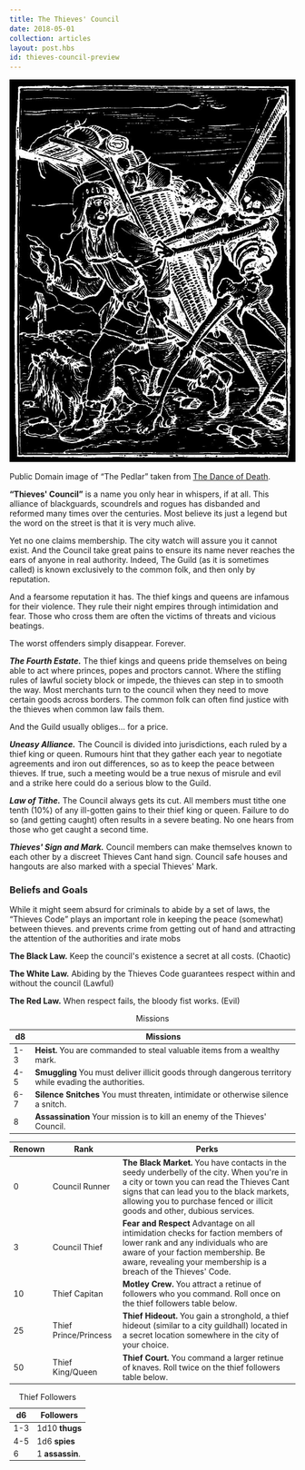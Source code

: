 ```yaml
---
title: The Thieves' Council
date: 2018-05-01
collection: articles
layout: post.hbs
id: thieves-council-preview
---
```

<div class="illustration">
  <img src="images/the-pedlar.jpg" alt="Thief Illustration">
  <p class="caption">Public Domain image of <q>The Pedlar</q> taken from <a href="http://www.sacred-texts.com/jbh2yr/21790-h.htm">The Dance of Death</a>.</p>
</div>

<p><strong><q>Thieves' Council</q></strong> is a name you only hear in whispers, if at all. This alliance of blackguards, scoundrels and rogues has disbanded and reformed many times over the centuries. Most believe its just a legend but the word on the street is that it is very much alive.</p>

<p>Yet no one claims membership. The city watch will assure you it cannot exist. And the Council take great pains to ensure its name never reaches the ears of anyone in real authority. Indeed, The Guild (as it is sometimes called) is known exclusively to the common folk, and then only by reputation.</p>

<p>And a fearsome reputation it has. The thief kings and queens are infamous for their violence. They rule their night empires through intimidation and fear. Those who cross them are often the victims of threats and vicious beatings.</p>

<p>The worst offenders simply disappear. Forever.</p>

<p><strong><em>The Fourth Estate.</em></strong> The thief kings and queens pride themselves on being able to act where princes, popes and proctors cannot. Where the stifling rules of lawful society block or impede, the thieves can step in to smooth the way. Most merchants turn to the council when they need to move certain goods across borders. The common folk can often find justice with the thieves when common law fails them.</p>

<p>And the Guild usually obliges... for a price.</p>

<p><strong><em>Uneasy Alliance.</em></strong> The Council is divided into jurisdictions, each ruled by a thief king or queen. Rumours hint that they gather each year to negotiate agreements and iron out differences, so as to keep the peace between thieves. If true, such a meeting would be a true nexus of misrule and evil and a strike here could do a serious blow to the Guild.</p>

<p><strong><em>Law of Tithe.</em></strong> The Council always gets its cut. All members must tithe one tenth (10%) of any ill-gotten gains to their thief king or queen. Failure to do so (and getting caught) often results in a severe beating. No one hears from those who get caught a second time.</p>

<p><strong><em>Thieves' Sign and Mark.</em></strong> Council members can make themselves known to each other by a discreet Thieves Cant hand sign. Council safe houses and hangouts are also marked with a special Thieves' Mark.</p>

<h3>Beliefs and Goals</h3>

<p>While it might seem absurd for criminals to abide by a set of laws, the <q>Thieves Code</q> plays an important role in keeping the peace (somewhat) between thieves. and prevents crime from getting out of hand and attracting the attention of the authorities and irate mobs</p>

<p><strong>The Black Law.</strong> Keep the council&#39;s existence a secret at all costs. (Chaotic)</p>

<p><strong>The White Law.</strong> Abiding by the Thieves Code guarantees respect within and without the council (Lawful)</p>

<p><strong>The Red Law.</strong> When respect fails, the bloody fist works. (Evil)</p>

<table>
  <caption>Missions</caption>
  <thead>
    <tr>
      <th class="number">d8</th>
      <th>Missions</th>
    </tr>
  </thead>

  <tbody>
    <tr>
      <td class="number">1-3</td>
      <td><strong>Heist.</strong> You are commanded to steal valuable items from a wealthy mark.</td>
    </tr>
    <tr>
      <td class="number">4-5</td>
      <td><strong>Smuggling</strong> You must deliver illicit goods through dangerous territory while evading the authorities.</td>
    </tr>
    <tr>
      <td class="number">6-7</td>
      <td><strong>Silence Snitches</strong> You must threaten, intimidate or otherwise silence a snitch.</td>
    </tr>
    <tr>
      <td class="number">8</td>
      <td><strong>Assassination</strong> Your mission is to kill an enemy of the Thieves' Council.</td>
    </tr>
  </tbody>
</table>

<table>
  <thead>
    <tr>
      <th class="number">Renown</th>
      <th>Rank</th>
      <th>Perks</th>
    </tr>
  </thead>

  <tbody>
    <tr>
      <td class="number">0</td>
      <td>Council Runner</td>
      <td><strong>The Black Market.</strong> You have contacts in the seedy underbelly of the city. When you're in a city or town you can read the Thieves Cant signs that can lead you to the black markets, allowing you to purchase fenced or illicit goods and other, dubious services.</td>
    </tr>
    <tr>
      <td class="number">3</td>
      <td>Council Thief</td>
      <td><strong>Fear and Respect</strong> Advantage on all intimidation checks for faction members of lower rank and any individuals who are aware of your faction membership. Be aware, revealing your membership is a breach of the Thieves' Code.</td>
    </tr>
    <tr>
      <td class="number">10</td>
      <td>Thief Capitan</td>
      <td><strong>Motley Crew.</strong> You attract a retinue of followers who you command. Roll once on the thief followers table below.</td>
    </tr>
    <tr>
      <td class="number">25</td>
      <td>Thief Prince/Princess</td>
      <td><strong>Thief Hideout.</strong> You gain a stronghold, a thief hideout (similar to a city guildhall) located in a secret location somewhere in the city of your choice.</td>
    </tr>
    <tr>
      <td class="number">50</td>
      <td>Thief King/Queen</td>
      <td><strong>Thief Court.</strong> You command a larger retinue of knaves. Roll twice on the thief followers table below.</td>
    </tr>
  </tbody>
</table>

<table>
  <caption>Thief Followers</caption>
  <thead>
    <tr>
      <th class="number">d6</th>
      <th>Followers</th>
    </tr>
  </thead>

  <tbody>
    <tr>
      <td class="number">1-3</td>
      <td>1d10 <strong>thugs</strong></td>
    </tr>
    <tr>
      <td class="number">4-5</td>
      <td>1d6 <strong>spies</strong></td>
    </tr>
    <tr>
      <td class="number">6</td>
      <td>1 <strong>assassin</strong>.</td>
    </tr>
  </tbody>
</table>

